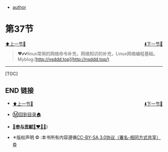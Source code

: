 + [author](http://nsddd.top)

# 第37节

<div><a href = '36.md' style='float:left'>⬆️上一节🔗</a><a href = '38.md' style='float: right'>⬇️下一节🔗</a></div>
<br>

> ❤️💕💕linux常用的网络命令补充，网络知识的补充，Linux网络编程基础。Myblog:[http://nsddd.top](http://nsddd.top/)

---
[TOC]





## END 链接
<ul><li><div><a href = '36.md' style='float:left'>⬆️上一节🔗</a><a href = '38.md' style='float: right'>⬇️下一节🔗</a></div></li></ul>

+ [Ⓜ️回到目录🏠](../README.md)

+ [**🫵参与贡献💞❤️‍🔥💖**](https://nsddd.top/archives/contributors))

+ ✴️版权声明 &copy; :本书所有内容遵循[CC-BY-SA 3.0协议（署名-相同方式共享）&copy;](http://zh.wikipedia.org/wiki/Wikipedia:CC-by-sa-3.0协议文本) 

